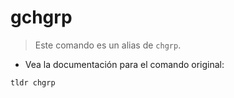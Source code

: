 # gchgrp

> Este comando es un alias de `chgrp`.

- Vea la documentación para el comando original:

`tldr chgrp`
